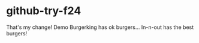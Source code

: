# github-try-f24
That's my change!
Demo
Burgerking has ok burgers...
In-n-out has the best burgers!
